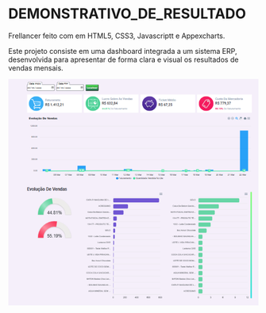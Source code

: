 # DEMONSTRATIVO_DE_RESULTADO

Frellancer feito com em HTML5, CSS3, Javascriptt e Appexcharts.

Este projeto consiste em uma dashboard integrada a um sistema ERP, desenvolvida para apresentar de forma clara e visual os resultados de vendas mensais.

![imagem do projeto](./src/assets/images/imagem.png)
